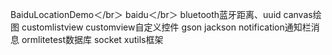 
BaiduLocationDemo＜/br＞
baidu＜/br＞
bluetooth蓝牙距离、uuid
canvas绘图
customlistview
customview自定义控件
gson
jackson
notification通知栏消息
ormlitetest数据库
socket
xutils框架
